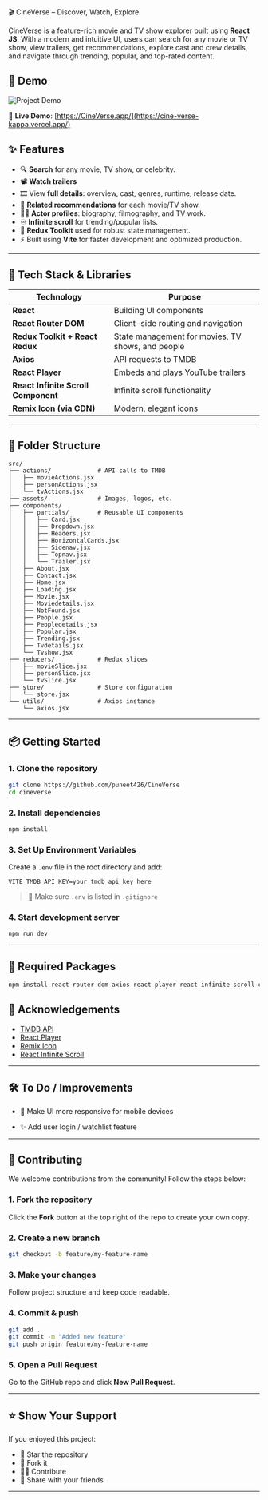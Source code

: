 🎬 CineVerse – Discover, Watch, Explore

CineVerse is a feature-rich movie and TV show explorer built using **React JS**. With a modern and intuitive UI, users can search for any movie or TV show, view trailers, get recommendations, explore cast and crew details, and navigate through trending, popular, and top-rated content.

## 🎥 Demo

![Project Demo](/CineVerse/public/Cineverse.gif)

🚀 **Live Demo**: [https://CineVerse.app/](https://cine-verse-kappa.vercel.app/)



## ✨ Features

- 🔍 **Search** for any movie, TV show, or celebrity.
- 📽 **Watch trailers** 
- 🎞 View **full details**: overview, cast, genres, runtime, release date.
- 🤖 **Related recommendations** for each movie/TV show.
- 🧑‍🎤 **Actor profiles**: biography, filmography, and TV work.
- ♾️ **Infinite scroll** for trending/popular lists.
- 🧠 **Redux Toolkit** used for robust state management.
- ⚡ Built using **Vite** for faster development and optimized production.



---

## 🧩 Tech Stack & Libraries

| Technology | Purpose |
|------------|---------|
| **React** | Building UI components |
| **React Router DOM** | Client-side routing and navigation |
| **Redux Toolkit + React Redux** | State management for movies, TV shows, and people |
| **Axios** | API requests to TMDB |
| **React Player** | Embeds and plays YouTube trailers |
| **React Infinite Scroll Component** | Infinite scroll functionality |
| **Remix Icon (via CDN)** | Modern, elegant icons |

---

## 🧱 Folder Structure

```
src/
├── actions/             # API calls to TMDB
│   ├── movieActions.jsx
│   ├── personActions.jsx
│   └── tvActions.jsx
├── assets/              # Images, logos, etc.
├── components/
│   ├── partials/        # Reusable UI components
│   │   ├── Card.jsx
│   │   ├── Dropdown.jsx
│   │   ├── Headers.jsx
│   │   ├── HorizontalCards.jsx
│   │   ├── Sidenav.jsx
│   │   ├── Topnav.jsx
│   │   └── Trailer.jsx
│   ├── About.jsx
│   ├── Contact.jsx
│   ├── Home.jsx
│   ├── Loading.jsx
│   ├── Movie.jsx
│   ├── Moviedetails.jsx
│   ├── NotFound.jsx
│   ├── People.jsx
│   ├── Peopledetails.jsx
│   ├── Popular.jsx
│   ├── Trending.jsx
│   ├── Tvdetails.jsx
│   └── Tvshow.jsx
├── reducers/            # Redux slices
│   ├── movieSlice.jsx
│   ├── personSlice.jsx
│   └── tvSlice.jsx
├── store/               # Store configuration
│   └── store.jsx
└── utils/               # Axios instance
    └── axios.jsx
```

---
## 📦 Getting Started

### 1. Clone the repository

```bash
git clone https://github.com/puneet426/CineVerse
cd cineverse
```

### 2. Install dependencies

```bash
npm install
```
### 3. Set Up Environment Variables

Create a `.env` file in the root directory and add:

```env
VITE_TMDB_API_KEY=your_tmdb_api_key_here
```

> 🔐 Make sure `.env` is listed in `.gitignore`


### 4. Start development server

```bash
npm run dev
```
---

## 📁 Required Packages

```bash
npm install react-router-dom axios react-player react-infinite-scroll-component @reduxjs/toolkit react-redux
```

## 🙌 Acknowledgements

- [TMDB API](https://www.themoviedb.org/)
- [React Player](https://github.com/cookpete/react-player)
- [Remix Icon](https://remixicon.com/)
- [React Infinite Scroll](https://www.npmjs.com/package/react-infinite-scroll-component)

---



## 🛠️ To Do / Improvements

- 📱 Make UI more responsive for mobile devices

- ✨ Add user login / watchlist feature


---


## 🤝 Contributing

We welcome contributions from the community! Follow the steps below:

### 1. Fork the repository

Click the **Fork** button at the top right of the repo to create your own copy.

### 2. Create a new branch

```bash
git checkout -b feature/my-feature-name
```

### 3. Make your changes

Follow project structure and keep code readable.

### 4. Commit & push

```bash
git add .
git commit -m "Added new feature"
git push origin feature/my-feature-name
```

### 5. Open a Pull Request

Go to the GitHub repo and click **New Pull Request**.

---
## ⭐ Show Your Support

If you enjoyed this project:

- 🌟 Star the repository
- 🍴 Fork it
- 🧑‍💻 Contribute
- 📢 Share with your friends

---
